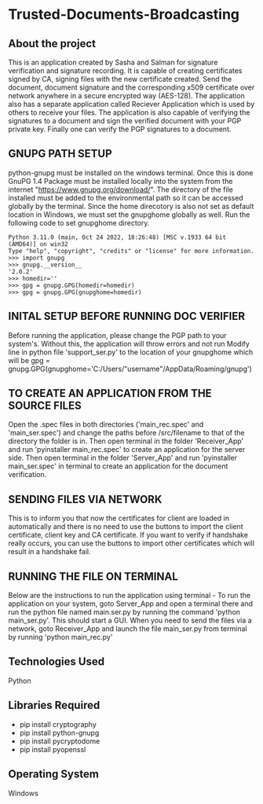 # Trusted-Documents-Broadcasting

## About the project

This is an application created by Sasha and Salman for signature verification and signature recording. It is capable of creating certificates 
signed by CA, signing files with the new certificate created. Send the document, document signature and the corresponding x509 certificate over 
network anywhere in a secure encrypted way (AES-128). The application also has a separate application called Reciever Application which is used by 
others to receive your files. The application is also capable of verifying the signatures to a document and sign the verified document with your 
PGP private key. Finally one can verify the PGP signatures to a document.

## GNUPG PATH SETUP

python-gnupg must be installed on the windows terminal. Once this is done GnuPG 1.4 Package must be installed locally into the system from the
internet "https://www.gnupg.org/download/". The directory of the file installed must be added to the environmental path so it can be accessed 
globally by the terminal. Since the home direcotory is also not set as default location in Windows, we must set the gnupghome globally as well.
Run the following code to set gnupghome directory.

	Python 3.11.0 (main, Oct 24 2022, 18:26:48) [MSC v.1933 64 bit (AMD64)] on win32
	Type "help", "copyright", "credits" or "license" for more information.
	>>> import gnupg
	>>> gnupg.__version__
	'2.0.2'
	>>> homedir=''
	>>> gpg = gnupg.GPG(homedir=homedir)
	>>> gpg = gnupg.GPG(gnupghome=homedir)

## INITAL SETUP BEFORE RUNNING DOC VERIFIER

Before running the application, please change the PGP path to your system's. Without this, the application will throw errors and not run
Modify line in python file 'support_ser.py' to the location of your gnupghome which will be 
gpg = gnupg.GPG(gnupghome='C:/Users/"username"/AppData/Roaming/gnupg')

## TO CREATE AN APPLICATION FROM THE SOURCE FILES

Open the .spec files in both directories ('main_rec.spec' and 'main_ser.spec') and change the paths before /src/filename to that of the directory 
the folder is in.
Then open terminal in the folder 'Receiver_App' and run 'pyinstaller main_rec.spec' to create an application for the server side.
Then open terminal in the folder 'Server_App' and run 'pyinstaller main_ser.spec' in terminal to create an application for the document verification.

## SENDING FILES VIA NETWORK

This is to inform you that now the certificates for client are loaded in automatically and there is no need to use the buttons to import the 
client certificate, client key and CA certificate. If you want to verify if handshake really occurs, you can use the buttons to import other 
certificates which will result in a handshake fail.

## RUNNING THE FILE ON TERMINAL

Below are the instructions to run the application using terminal - 
To run the application on your system, goto Server_App and open a terminal there and run the python file named main.ser.py by running the command 
'python main_ser.py'. This should start a GUI.
When you need to send the files via a network, goto Receiver_App and launch the file main_ser.py from terminal by running 
'python main_rec.py'

## Technologies Used

Python

## Libraries Required

- pip install cryptography
- pip install python-gnupg
- pip install pycryptodome
- pip install pyopenssl

## Operating System

Windows

